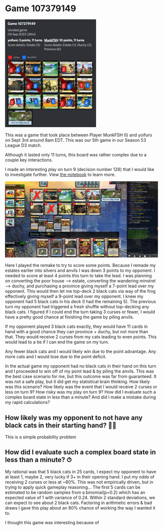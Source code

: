 # Game 107379149

<img src="pics/discord_game_summary.png" alt="discord_game_summary" width="300"/>

This was a game that took place between Player MunkFSH (I) and yoifuro on Sept 3rd around 8am EDT. This was our 5th game in our Season 53 League D3 match.

Although it lasted only 11 turns, this board was rather complex due to a couple key interactions.

I made an interesting play on turn 9 (decision number 128) that I would like to investigate further. View [the notebook]() to learn more.

<img src="pics/main_decision_point.png" alt="discord_game_summary" width="1000"/>

Here I played the remake to try to score some points. Because I remade my estates earlier into silvers and anvils I was down 3 points to my opponent. I needed to score at least 4 points this turn to take the lead. I was planning on converting the poor house --> estate, converting the wandering minstrel --> duchy, and purchasing a province giving myself a 7-point lead over my opponent. This would then let me top-deck 2 black cats via way of the frog effectively giving myself a 9-point lead over my opponent. I knew my opponent had 5 black cats in his deck (I had the remaining 5). The previous turn my opponent had triggered a fresh shuffle without top-decking any black cats. I figured if I could end the turn taking 3 curses or fewer, I would have a pretty good chance at finishing the game by piling anvils.

If my opponent played 3 black cats exactly, they would have 11 cards in hand with a good chance they can province + duchy, but not more than that. They would receive 2 curses from my cats leading to even points. This would lead to a tie if I can end the game on my turn.

Any fewer black cats and I would likely win due to the point advantage. Any more cats and I would lose due to the point deficit.

In the actual game my opponent had no black cats in their hand on this turn and I proceeded to win off of my point lead & by piling the anvils. This was the best case scenario for me, but this outcome was far from guaranteed. It was not a safe play, but it did get my statistical brain thinking. How likely was this scenario? How likely was the event that I would receive 2 curses or less on turn 9? How risky was my play on turn 9? How did I evaluate such a complex board state in less than a minute? And did I make a mistake during my rapid calculations?

## How likely was my opponent to not have any black cats in their starting hand? 🐱‍👤

This is a simple probability problem

## How did I evaluate such a complex board state in less than a minute? ⏱

My rational was that 5 black cats in 25 cards, I expect my opponent to have at least 1, maybe 2, very lucky if 3+ in their opening hand. I put my odds of receiving 2 curses or less at ~80%. This was not empirically driven, but in trying to apply quick gameplay reasoning... The first 5 cards can be estimated to be random samples from a binomial(p=0.2) which has an expected value of 1 with variance of 0.24. Within 2 standard deviations, we can expect to see about 2 black cats. Factoring in arithmetic errors & bad draws I gave this play about an 80% chance of working the way I wanted it to.

I thought this game was interesting because of 